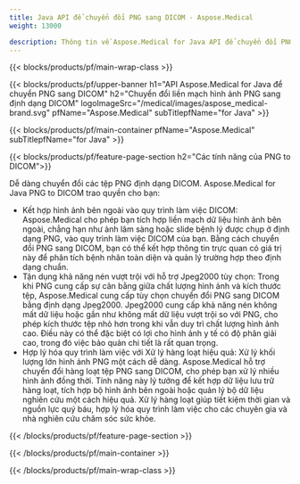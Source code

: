```yaml
---
title: Java API để chuyển đổi PNG sang DICOM - Aspose.Medical
weight: 13000

description: Thông tin về Aspose.Medical for Java API để chuyển đổi PNG sang DICOM
---
```


{{< blocks/products/pf/main-wrap-class >}}

{{< blocks/products/pf/upper-banner h1="API Aspose.Medical for Java để chuyển PNG sang DICOM" h2="Chuyển đổi liền mạch hình ảnh PNG sang định dạng DICOM" logoImageSrc="/medical/images/aspose_medical-brand.svg" pfName="Aspose.Medical" subTitlepfName="for Java" >}}

{{< blocks/products/pf/main-container pfName="Aspose.Medical" subTitlepfName="for Java" >}}

{{< blocks/products/pf/feature-page-section h2="Các tính năng của PNG to DICOM">}}

<p>Dễ dàng chuyển đổi các tệp PNG định dạng DICOM. Aspose.Medical for Java PNG to DICOM trao quyền cho bạn:</p>

<ul>
<li>Kết hợp hình ảnh bên ngoài vào quy trình làm việc DICOM: Aspose.Medical cho phép bạn tích hợp liền mạch dữ liệu hình ảnh bên ngoài, chẳng hạn như ảnh lâm sàng hoặc slide bệnh lý được chụp ở định dạng PNG, vào quy trình làm việc DICOM của bạn. Bằng cách chuyển đổi PNG sang DICOM, bạn có thể kết hợp thông tin trực quan có giá trị này để phân tích bệnh nhân toàn diện và quản lý trường hợp theo định dạng chuẩn.</li>
<li>Tận dụng khả năng nén vượt trội với hỗ trợ Jpeg2000 tùy chọn: Trong khi PNG cung cấp sự cân bằng giữa chất lượng hình ảnh và kích thước tệp, Aspose.Medical cung cấp tùy chọn chuyển đổi PNG sang DICOM bằng định dạng Jpeg2000. Jpeg2000 cung cấp khả năng nén không mất dữ liệu hoặc gần như không mất dữ liệu vượt trội so với PNG, cho phép kích thước tệp nhỏ hơn trong khi vẫn duy trì chất lượng hình ảnh cao. Điều này có thể đặc biệt có lợi cho hình ảnh y tế có độ phân giải cao, trong đó việc bảo quản chi tiết là rất quan trọng.</li>
<li>Hợp lý hóa quy trình làm việc với Xử lý hàng loạt hiệu quả: Xử lý khối lượng lớn hình ảnh PNG một cách dễ dàng. Aspose.Medical hỗ trợ chuyển đổi hàng loạt tệp PNG sang DICOM, cho phép bạn xử lý nhiều hình ảnh đồng thời. Tính năng này lý tưởng để kết hợp dữ liệu lưu trữ hàng loạt, tích hợp bộ hình ảnh bên ngoài hoặc quản lý bộ dữ liệu nghiên cứu một cách hiệu quả. Xử lý hàng loạt giúp tiết kiệm thời gian và nguồn lực quý báu, hợp lý hóa quy trình làm việc cho các chuyên gia và nhà nghiên cứu chăm sóc sức khỏe.</li>
</ul>

{{< /blocks/products/pf/feature-page-section >}}

{{< /blocks/products/pf/main-container >}}

{{< /blocks/products/pf/main-wrap-class >}}